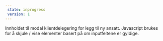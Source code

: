 ```yaml
---
 state: inprogress
 version: 1
---
```

Innholdet til modal klientdelegering for legg til ny ansatt. Javascript brukes for å skjule / vise elementer basert på om inputfeltene er gyldige.